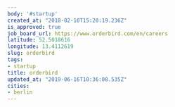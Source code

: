 ```yaml
---
body: '#startup'
created_at: "2018-02-10T15:20:19.236Z"
is_approved: true
job_board_url: https://www.orderbird.com/en/careers
latitude: 52.5018616
longitude: 13.4112619
slug: orderbird
tags:
- startup
title: orderbird
updated_at: "2019-06-16T10:36:08.535Z"
cities:
- berlin
---
```

